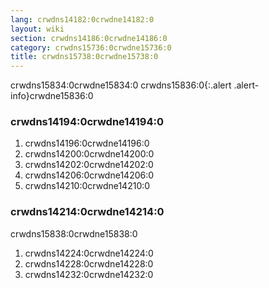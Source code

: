 ```yaml
---
lang: crwdns14182:0crwdne14182:0
layout: wiki
section: crwdns14186:0crwdne14186:0
category: crwdns15736:0crwdne15736:0
title: crwdns15738:0crwdne15738:0
---
```


crwdns15834:0crwdne15834:0
crwdns15836:0{:.alert .alert-info}crwdne15836:0

### crwdns14194:0crwdne14194:0
1. crwdns14196:0crwdne14196:0
1. crwdns14200:0crwdne14200:0
1. crwdns14202:0crwdne14202:0
1. crwdns14206:0crwdne14206:0
1. crwdns14210:0crwdne14210:0

### crwdns14214:0crwdne14214:0

crwdns15838:0crwdne15838:0

1. crwdns14224:0crwdne14224:0
1. crwdns14228:0crwdne14228:0
1. crwdns14232:0crwdne14232:0
